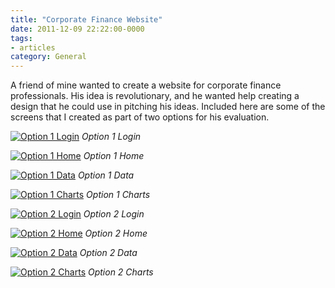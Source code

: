 ```yaml
---
title: "Corporate Finance Website"
date: 2011-12-09 22:22:00-0000
tags:
- articles
category: General
---
```


A friend of mine wanted to create a website for corporate finance professionals. His idea is revolutionary, and he wanted help creating a design that he could use in pitching his ideas. Included here are some of the screens that I created as part of two options for his evaluation.

[![Option 1 Login](https://www.bennorris.blog/uploads/2019/fd4d07da78.png "Option 1 Login")](https://www.bennorris.blog/uploads/2019/fd4d07da78.png)
*Option 1 Login*

[![Option 1 Home](https://www.bennorris.blog/uploads/2019/3490c2510b.png "Option 1 Home")](https://www.bennorris.blog/uploads/2019/3490c2510b.png)
*Option 1 Home*

[![Option 1 Data](https://www.bennorris.blog/uploads/2019/9abeeeb97b.png "Option 1 Data")](https://www.bennorris.blog/uploads/2019/9abeeeb97b.png)
*Option 1 Data*

[![Option 1 Charts](https://www.bennorris.blog/uploads/2019/f3b32cf138.png "Option 1 Charts")](https://www.bennorris.blog/uploads/2019/f3b32cf138.png)
*Option 1 Charts*

[![Option 2 Login](https://www.bennorris.blog/uploads/2019/7ced16106c.png "Option 2 Login")](https://www.bennorris.blog/uploads/2019/7ced16106c.png)
*Option 2 Login*

[![Option 2 Home](https://www.bennorris.blog/uploads/2019/c5faa6eb82.png "Option 2 Home")](https://www.bennorris.blog/uploads/2019/c5faa6eb82.png)
*Option 2 Home*

[![Option 2 Data](https://www.bennorris.blog/uploads/2019/6a76c9254e.png "Option 2 Data")](https://www.bennorris.blog/uploads/2019/6a76c9254e.png)
*Option 2 Data*

[![Option 2 Charts](https://www.bennorris.blog/uploads/2019/22fadd52d2.png "Option 2 Charts")](https://www.bennorris.blog/uploads/2019/22fadd52d2.png)
*Option 2 Charts*
